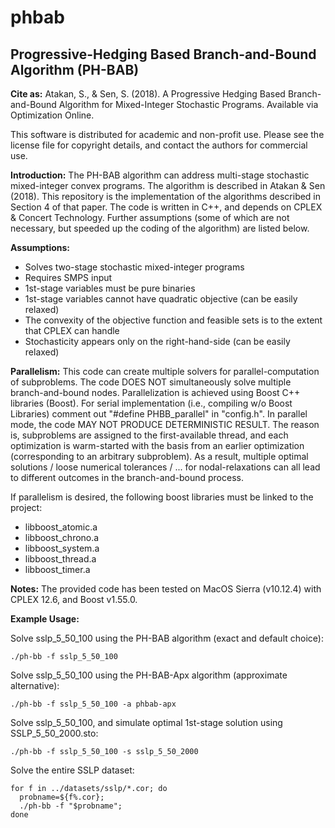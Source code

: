 # phbab
## Progressive-Hedging Based Branch-and-Bound Algorithm (PH-BAB)

**Cite as:** Atakan, S., & Sen, S. (2018). A Progressive Hedging Based Branch-and-Bound Algorithm for Mixed-Integer Stochastic Programs. Available via Optimization Online.

This software is distributed for academic and non-profit use. Please see the license file for copyright details, and contact the authors for commercial use.

**Introduction:** The PH-BAB algorithm can address multi-stage stochastic mixed-integer convex programs. The algorithm is described in Atakan & Sen (2018). This repository is the implementation of the algorithms described in Section 4 of that paper. The code is written in C++, and depends on CPLEX & Concert Technology. Further assumptions (some of which are not necessary, but speeded up the coding of the algorithm) are listed below.   

**Assumptions:**
- Solves two-stage stochastic mixed-integer programs
- Requires SMPS input
- 1st-stage variables must be pure binaries
- 1st-stage variables cannot have quadratic objective (can be easily relaxed)
- The convexity of the objective function and feasible sets is to the extent that CPLEX can handle
- Stochasticity appears only on the right-hand-side (can be easily relaxed)

**Parallelism:** This code can create multiple solvers for parallel-computation of subproblems. The code DOES NOT simultaneously solve multiple branch-and-bound nodes. Parallelization is achieved using Boost C++ libraries (Boost). For serial implementation (i.e., compiling w/o Boost Libraries) comment out "#define PHBB_parallel" in "config.h". In parallel mode, the code MAY NOT PRODUCE DETERMINISTIC RESULT. The reason is, subproblems are assigned to the first-available thread, and each optimization is warm-started with the basis from an earlier optimization (corresponding to an arbitrary subproblem). As a result, multiple optimal solutions / loose numerical tolerances / ... for nodal-relaxations can all lead to different outcomes in the branch-and-bound process.

If parallelism is desired, the following boost libraries must be linked to the project:
- libboost_atomic.a
- libboost_chrono.a
- libboost_system.a
- libboost_thread.a
- libboost_timer.a

**Notes:** The provided code has been tested on MacOS Sierra (v10.12.4) with CPLEX 12.6, and Boost v1.55.0.

**Example Usage:**

Solve sslp_5_50_100 using the PH-BAB algorithm (exact and default choice):
```
./ph-bb -f sslp_5_50_100
```

Solve sslp_5_50_100 using the PH-BAB-Apx algorithm (approximate alternative):
```
./ph-bb -f sslp_5_50_100 -a phbab-apx
```

Solve sslp_5_50_100, and simulate optimal 1st-stage solution using SSLP_5_50_2000.sto:
```
./ph-bb -f sslp_5_50_100 -s sslp_5_50_2000
```

Solve the entire SSLP dataset:
```
for f in ../datasets/sslp/*.cor; do
  probname=${f%.cor};
  ./ph-bb -f "$probname";
done
```
